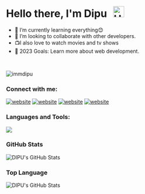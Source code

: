 # Hello there, I'm Dipu <img src="https://raw.githubusercontent.com/iampavangandhi/iampavangandhi/master/gifs/Hi.gif" alt="Hi" style="width: 30px;margin-left: 10px;">

- 🌱 I’m currently learning everything😊
- 👯 I’m looking to collaborate with other developers.
- 📺I also love to watch movies and tv shows
- 🥅 2023 Goals: Learn more about web development.

<br/>
<p align="left"> <img src="https://komarev.com/ghpvc/?username=immdipu&label=Profile%20views&color=0e75b6&style=flat" alt="immdipu" /> </p>

### Connect with me:

[![website](./img/twitter-light.svg)](https://twitter.com/immdipu#gh-light-mode-only)
[![website](./img/twitter-dark.svg)](https://twitter.com/immdipu#gh-dark-mode-only) 
[![website](./img/instagram-light.svg)](https://www.instagram.com/immdipu/#gh-light-mode-only)
[![website](./img/instagram-dark.svg)](https://www.instagram.com/immdipu/#gh-dark-mode-only)




### Languages and Tools:

  <a href="https://skillicons.dev">
    <img style="aspect-ratio: 1 / 1;" src="https://skillicons.dev/icons?i=html,css,javascript,ts,react,next,nodejs,express,mongodb&theme=dark" />
  </a>

<br />

### GitHub Stats

  <img alt="DIPU's GitHub Stats" src="https://github-readme-stats.vercel.app/api?username=immdipu&show_icons=true" />

### Top Language

  <img alt="DIPU's GitHub Stats" src="https://github-readme-stats.vercel.app/api/top-langs/?username=immdipu&langs_count=8" />
